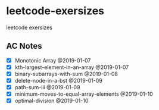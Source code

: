 # leetcode-exersizes
leetcode exersizes

## AC Notes
- [x] Monotonic Array @2019-01-07
- [x] kth-largest-element-in-an-array @2019-01-07
- [x] binary-subarrays-with-sum @2019-01-08
- [x] delete-node-in-a-bst @2019-01-09
- [x] path-sum-iii @2019-01-09
- [x] minimum-moves-to-equal-array-elements @2019-01-10
- [x] optimal-division @2019-01-10